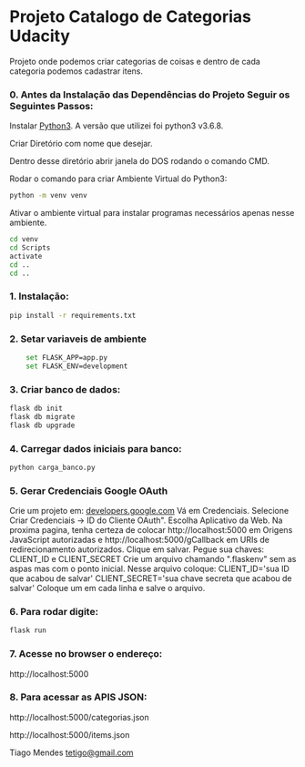 # Projeto Catalogo de Categorias Udacity


Projeto onde podemos criar categorias de coisas e dentro de cada categoria podemos cadastrar itens.

### 0. Antes da Instalação das Dependências do Projeto Seguir os Seguintes Passos:
Instalar [Python3](https://www.python.org/downloads/release/python-368/). A versão que utilizei foi python3 v3.6.8.

Criar Diretório com nome que desejar.

Dentro desse diretório abrir janela do DOS rodando o comando CMD.

Rodar o comando para criar Ambiente Virtual do Python3:

```sh
python -m venv venv
```
Ativar o ambiente virtual para instalar programas necessários apenas nesse ambiente.
```sh
cd venv
cd Scripts
activate
cd ..
cd ..
```

### 1. Instalação:
```sh
pip install -r requirements.txt
```

### 2. Setar variaveis de ambiente
```sh
	set FLASK_APP=app.py
	set FLASK_ENV=development
```

### 3. Criar banco de dados:
```sh
flask db init
flask db migrate
flask db upgrade
```

### 4. Carregar dados iniciais para banco:
```sh
python carga_banco.py
```

### 5. Gerar Credenciais Google OAuth
Crie um projeto em: [developers.google.com](https://console.developers.google.com/)
Vá em Credenciais. Selecione Criar Credenciais -> ID do Cliente OAuth". 
Escolha Aplicativo da Web.
Na proxima pagina, tenha certeza de colocar http://localhost:5000 em Origens JavaScript autorizadas e http://localhost:5000/gCallback em URIs de redirecionamento autorizados.
Clique em salvar.
Pegue sua chaves: CLIENT_ID e CLIENT_SECRET
Crie um arquivo chamando ".flaskenv" sem as aspas mas com o ponto inicial.
Nesse arquivo coloque:
 CLIENT_ID='sua ID que acabou de salvar'
 CLIENT_SECRET='sua chave secreta que acabou de salvar'
Coloque um em cada linha e salve o arquivo.

### 6. Para rodar digite:
```sh
flask run
```

### 7. Acesse no browser o endereço:
http://localhost:5000

### 8. Para acessar as APIS JSON:
http://localhost:5000/categorias.json

http://localhost:5000/items.json

Tiago Mendes
<tetigo@gmail.com>
